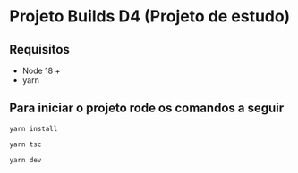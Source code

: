<h1>Projeto Builds D4 (Projeto de estudo)</h1>

<h2>Requisitos</h2>

* Node 18 +
* yarn 

<h2>Para iniciar o projeto rode os comandos a seguir</h2>

`yarn install`

`yarn tsc` 

`yarn dev`



